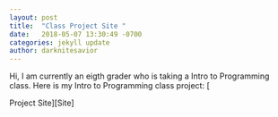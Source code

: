 ```yaml
---
layout: post
title:  "Class Project Site "
date:   2018-05-07 13:30:49 -0700
categories: jekyll update
author: darknitesavior
---
```


Hi, I am currently an eigth grader who is taking a Intro to Programming class. Here is my Intro to Programming class project: [



Project Site][Site]

[url]:/webiste/ 